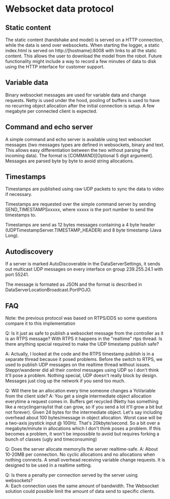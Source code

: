 # Websocket data protocol

## Static content
The static content (handshake and model) is served on a HTTP connection, while the data is send over websockets. When starting the logger, a static index.html is served on http://\[hostname\]:8008 with links to all the static content. This allows the user to download the model from the robot. Future functionality might include a way to record a few minutes of data to disk using the HTTP interface for customer support.

## Variable data

Binary websocket messages are used for variable data and change requests. Netty is used under the hood, pooling of buffers is used to have no recurring object allocation after the initial connection is setup. A few megabyte per connected client is expected.


## Command and echo server
A simple command and echo server is available using text websocket messages (two messages types are defined in websockets, binary and text. This allows easy differentiation between the two without parsing the incoming data). The format is \[COMMAND\]\[Optional 5 digit argument\].
Messages are parsed byte by byte to avoid string allocations.


## Timestamps 
Timestamps are published using raw UDP packets to sync the data to video if necessary.

Timestamps are requested over the simple command server by sending SEND_TIMESTAMPSxxxxx, where xxxxx is the port number to send the timestamps to. 

Timestamps are send as 12 bytes messages containing a 4 byte header (UDPTimestampServer.TIMESTAMP_HEADER) and 8 byte timestamp (Java Long).  

## Autodiscovery
If a server is marked AutoDiscoverable in the DataServerSettings, it sends out multicast UDP messages on every interface on group 239.255.24.1 with port 55241.

The message is formated as JSON and the format is described in DataServerLocationBroadcast.PortPOJO.



## FAQ
Note: the previous protocol was based on RTPS/DDS so some questions compare it to this implementation

Q: Is it just as safe to publish a websocket message from the controller as it is an RTPS message? With RTPS it happens in the "realtime" rtps thread. Is there anything special required to make the UDP timestamp publish safe?

A: Actually, I looked at the code and the RTPS timestamp publish is in a separate thread because it posed problems. Before the switch to RTPS, we used to publish UDP messages on the realtime thread without issues. Steppr/wanderer did all their control messages using UDP so I don't think it'll pose a problem. Nothing special, UDP doesn't really block by design. Messages just clog up the network if you send too much.

Q: Will there be an allocation every time someone changes a YoVariable from the client side?
A: You get a single intermediate object allocation everytime a request comes in. Buffers get recycled (Netty has something like a recyclingarraylist that can grow, so if you send a lot it'll grow a bit but not forever). Given 24 bytes for the intermediate object. Let's say including overhead about 100 bytes/message in object allocation. Worst case will be a two-axis joystick input @ 100Hz. That's 20kbyte/second. So a bit over a megabyte/minute in allocations which I don't think poses a problem. If this becomes a problem, it won't be impossible to avoid but requires forking a bunch of classes (ugly and timeconsuming)

Q: Does the server allocate memory/Is the server realtime-safe.
A: About 10-20MB per connection. No cyclic allocations and no allocations when nothing connects. A small overhead receiving variable change requests. It is designed to be used in a realtime setting. 

Q: Is there a penalty per connection served by the server using websockets?  
A: Each connection uses the same amount of bandwidth. The Websocket solution could possible limit the amount of data send to specific clients.


